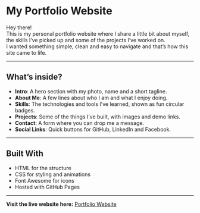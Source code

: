 # My Portfolio Website

Hey there!  
This is my personal portfolio website where I share a little bit about myself, the skills I’ve picked up and some of the projects I’ve worked on.  
I wanted something simple, clean and easy to navigate and that’s how this site came to life.  

---

## What’s inside?
- **Intro**: A hero section with my photo, name and a short tagline.  
- **About Me**: A few lines about who I am and what I enjoy doing.  
- **Skills**: The technologies and tools I’ve learned, shown as fun circular badges.  
- **Projects**: Some of the things I’ve built, with images and demo links.  
- **Contact**: A form where you can drop me a message.  
- **Social Links**: Quick buttons for GitHub, LinkedIn and Facebook.  

---

## Built With
- HTML for the structure  
- CSS for styling and animations  
- Font Awesome for icons  
- Hosted with GitHub Pages  

---

**Visit the live website here:** [Portfolio Website](https://fahim-hsn.github.io/Portfolio/)
